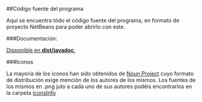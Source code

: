 ##Código fuente del programa

Aquí se encuentra tódo el código fuente del programa, en formato de proyecto NetBeans para poder abrirlo con este.

###Documentación:

[Disponible en  **dist/javadoc**.](AllOpenMOJ/OpenMOJ/dist/javadoc/Programa/package-summary.html)

###Iconos

La mayoría de los iconos han sido obtenidos de [Noun Project](https://thenounproject.com/)
cuyo formato de distribución exige mención de los autores de los mismos. Los fuentes de los
mismos en .png juto a cada uno de sus autores podéis encontrarlos en la carpeta [iconsInfo](https://github.com/juanAFernandez/sistemasMultimediaJava/tree/master/AllOpenMOJ/OpenMOJ/iconsInfo)
